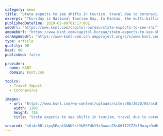 ```yaml
---
category: news
title: "State expects to see shifts in tourism, travel due to coronavirus"
excerpt: "Thursday is National Tourism Day. In Kansas, the multi-billion dollar industry is hurting because of the coronavirus outbreak."
publishedDateTime: 2020-05-08T01:17:00Z
webUrl: "https://www.ksnt.com/capitol-bureau/state-expects-to-see-shifts-in-tourism-travel-due-to-coronavirus/"
ampWebUrl: "https://www.ksnt.com/capitol-bureau/state-expects-to-see-shifts-in-tourism-travel-due-to-coronavirus/amp/"
cdnAmpWebUrl: "https://www-ksnt-com.cdn.ampproject.org/c/s/www.ksnt.com/capitol-bureau/state-expects-to-see-shifts-in-tourism-travel-due-to-coronavirus/amp/"
type: article
quality: 90
heat: 90
published: false

provider:
  name: KSNT
  domain: ksnt.com

topics:
  - Travel Impact
  - Coronavirus

images:
  - url: "https://www.ksnt.com/wp-content/uploads/sites/86/2020/05/asdffffff.jpg?w=892&h=405&crop=1&resize=1280,720"
    width: 1280
    height: 720
    title: "State expects to see shifts in tourism, travel due to coronavirus"

secured: "s8iAe0BlitpqSEaptGhNK9slVkPXEdkY5zQmworZ8sG61I2IZ2k19ozgzOmHF+/MLw8Y/7OyAORov/nHoE656ecgGdkKmtnEvDj7cOR4ZU/+8LgYO8DcWinoRtEPr0R+5sZ5OUmVp+kN4saOhdKRxRrdao/Mu7IrO+Lm+rDuFT3D2nvRYS5sc3Tg/OHEScsA5V2s2QLC3qaeI5M+NnhGA+2Ek75dJolLUJGcqrDthZhOBGuZnxjk/FUl/EE6KzucNXeKTDVYtc0hdTwUfDTTzyrKwGKreJU8poxVyYn0xnlyAnWjZ7A83AUfLcstBcgP;c/h3Tv6uzpVxtRwo6gec8g=="
---
```


